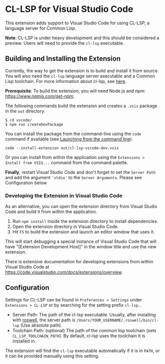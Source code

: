# CL-LSP for Visual Studio Code

This extension adds support to Visual Studio Code for using CL-LSP, a
language server for Common Lisp.

**Note**: CL-LSP is under heavy development and this should be considered
a preview. Users will need to provide the `cl-lsp` executable.

## Building and Installing the Extension

Currently, the way to get the extension is to build and install it from source.
You will also need the `cl-lsp` language server executable and a Common Lisp toolchain. For more information about cl-lsp, see [here](https://github.com/cxxxr/cl-lsp).

**Prerequisite**: To build the extension, you will need Node.js and npm: https://www.npmjs.com/get-npm.

The following commands build the extension and creates a `.vsix` package in the `out` directory.

```
$ cd vscode/
$ npm run createDevPackage
```

You can install the package from the command-line using the `code` command if available (see [Launching from the command line](https://code.visualstudio.com/docs/setup/mac#_launching-from-the-command-line)).

```
code --install-extension out/cl-lsp-vscode-dev.vsix
```

Or you can install from within the application using the `Extensions > Install from VSIX...` command from the command palette.

**Finally**, restart Visual Studio Code and don't forget to set the `Server Path` and add the argument `'stdio'` to the `Server Arguments`. Please see Configuration below

### Developing the Extension in Visual Studio Code

As an alternative, you can open the extension directory from Visual Studio Code and build it from within the application.

1. Run `npm install` inside the extension directory to install dependencies.
2. Open the extension directory in Visual Studio Code.
3. Hit `F5` to build the extension and launch an editor window that uses it.

This will start debugging a special instance of Visual Studio Code that will have "[Extension Development Host]" in the window title and use the new extension.

There is extensive documentation for developing extensions from within Visual Studio Code at https://code.visualstudio.com/docs/extensions/overview.

## Configuration

Settings for CL-LSP can be found in `Preferences > Settings` under
`Extensions > CL-LSP` or by searching for the setting prefix
`cl-lsp.`.

* Server Path: The path of the cl-lsp executable. Usually, after installing with [roswell](https://github.com/roswell/roswell/), the server path is `/Users/YOUR_USERNAME/.roswell/bin/cl-lsp` (Use absolute path).
* Toolchain Path: (optional) The path of the common lisp toolchain (sets `CL_LSP_TOOLCHAIN_PATH`). By default, cl-lsp uses the toolchain it is installed in.

The extension will find the `cl-lsp` executable automatically if it is in
`PATH`, or it can be provided manually using this setting.